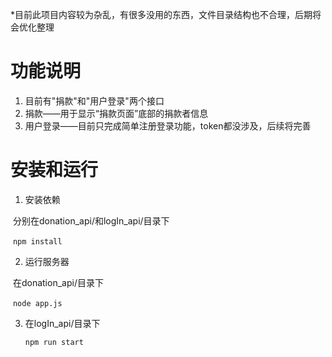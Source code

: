 *目前此项目内容较为杂乱，有很多没用的东西，文件目录结构也不合理，后期将会优化整理



# 功能说明

1. 目前有"捐款"和"用户登录"两个接口
2. 捐款——用于显示“捐款页面”底部的捐款者信息
3. 用户登录——目前只完成简单注册登录功能，token都没涉及，后续将完善



# 安装和运行

1. 安装依赖

​		分别在donation_api/和logIn_api/目录下

​		`npm install`

2. 运行服务器

​		在donation_api/目录下 

​		`node app.js`

3. 在logIn_api/目录下

   `npm run start` 
